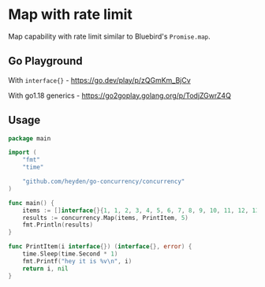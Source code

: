 # Map with rate limit

Map capability with rate limit similar to Bluebird's `Promise.map`.

## Go Playground

With `interface{}` - https://go.dev/play/p/zQGmKm_BjCv

With go1.18 generics - https://go2goplay.golang.org/p/TodjZGwrZ4Q

## Usage

```go
package main

import (
	"fmt"
	"time"

	"github.com/heyden/go-concurrency/concurrency"
)

func main() {
	items := []interface{}{1, 1, 2, 3, 4, 5, 6, 7, 8, 9, 10, 11, 12, 13, 14, 15, 16, 17, 18, 19, 20}
	results := concurrency.Map(items, PrintItem, 5)
	fmt.Println(results)
}

func PrintItem(i interface{}) (interface{}, error) {
	time.Sleep(time.Second * 1)
	fmt.Printf("hey it is %v\n", i)
	return i, nil
}
```